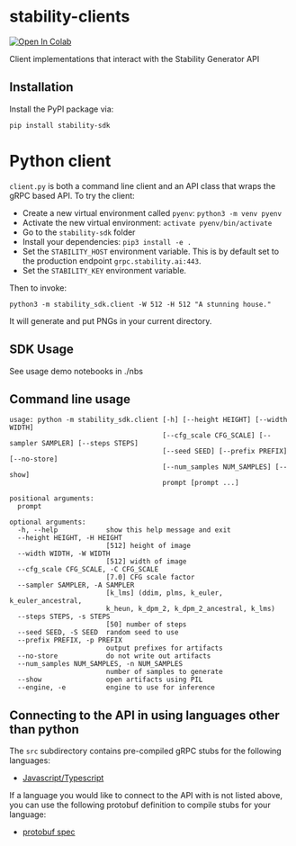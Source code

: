 # stability-clients

[![Open In Colab](https://colab.research.google.com/assets/colab-badge.svg)](https://colab.research.google.com/github/stability-ai/stability-sdk/blob/main/nbs/demo_colab.ipynb)

Client implementations that interact with the Stability Generator API

## Installation

Install the PyPI package via:

`pip install stability-sdk`

# Python client

`client.py` is both a command line client and an API class that wraps the gRPC based API. To try the client:

- Create a new virtual environment called `pyenv`: `python3 -m venv pyenv`
- Activate the new virtual environment: `activate pyenv/bin/activate`
- Go to the `stability-sdk` folder
- Install your dependencies: `pip3 install -e .`
- Set the `STABILITY_HOST` environment variable. This is by default set to the production endpoint `grpc.stability.ai:443`.
- Set the `STABILITY_KEY` environment variable.

Then to invoke:

`python3 -m stability_sdk.client -W 512 -H 512 "A stunning house."`

It will generate and put PNGs in your current directory.

## SDK Usage

See usage demo notebooks in ./nbs

## Command line usage

```
usage: python -m stability_sdk.client [-h] [--height HEIGHT] [--width WIDTH]
	  								  [--cfg_scale CFG_SCALE] [--sampler SAMPLER] [--steps STEPS]
									  [--seed SEED] [--prefix PREFIX] [--no-store]
									  [--num_samples NUM_SAMPLES] [--show]
									  prompt [prompt ...]

positional arguments:
  prompt

optional arguments:
  -h, --help            show this help message and exit
  --height HEIGHT, -H HEIGHT
                        [512] height of image
  --width WIDTH, -W WIDTH
                        [512] width of image
  --cfg_scale CFG_SCALE, -C CFG_SCALE
                        [7.0] CFG scale factor
  --sampler SAMPLER, -A SAMPLER
                        [k_lms] (ddim, plms, k_euler, k_euler_ancestral,
                        k_heun, k_dpm_2, k_dpm_2_ancestral, k_lms)
  --steps STEPS, -s STEPS
                        [50] number of steps
  --seed SEED, -S SEED  random seed to use
  --prefix PREFIX, -p PREFIX
                        output prefixes for artifacts
  --no-store            do not write out artifacts
  --num_samples NUM_SAMPLES, -n NUM_SAMPLES
                        number of samples to generate
  --show                open artifacts using PIL
  --engine, -e          engine to use for inference
```

## Connecting to the API in using languages other than python

The `src` subdirectory contains pre-compiled gRPC stubs for the following languages:

- [Javascript/Typescript](https://github.com/Stability-AI/stability-sdk/tree/main/src/js)

If a language you would like to connect to the API with is not listed above, you can use the following
protobuf definition to compile stubs for your language:

- [protobuf spec](https://github.com/Stability-AI/api-interfaces/blob/main/src/proto/)
